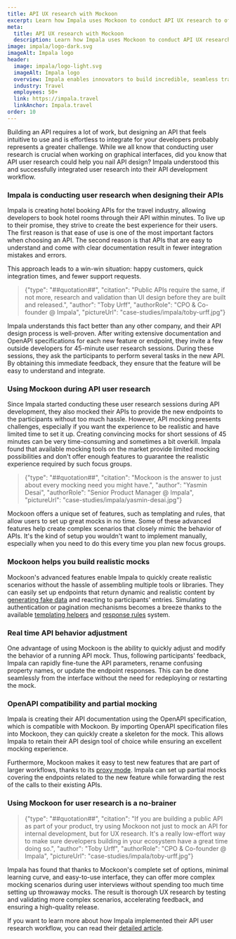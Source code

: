 ```yaml
---
title: API UX research with Mockoon
excerpt: Learn how Impala uses Mockoon to conduct API UX research to offer the best experience to their users
meta:
  title: API UX research with Mockoon
  description: Learn how Impala uses Mockoon to conduct API UX research to offer the best experience to their users
image: impala/logo-dark.svg
imageAlt: Impala logo
header:
  image: impala/logo-light.svg
  imageAlt: Impala logo
  overview: Impala enables innovators to build incredible, seamless travel experiences.
  industry: Travel
  employees: 50+
  link: https://impala.travel
  linkAnchor: Impala.travel
order: 10
---
```


Building an API requires a lot of work, but designing an API that feels intuitive to use and is effortless to integrate for your developers probably represents a greater challenge. While we all know that conducting user research is crucial when working on graphical interfaces, did you know that API user research could help you nail API design? Impala understood this and successfully integrated user research into their API development workflow.

### Impala is conducting user research when designing their APIs

Impala is creating hotel booking APIs for the travel industry, allowing developers to book hotel rooms through their API within minutes. To live up to their promise, they strive to create the best experience for their users. The first reason is that ease of use is one of the most important factors when choosing an API. The second reason is that APIs that are easy to understand and come with clear documentation result in fewer integration mistakes and errors.

This approach leads to a win-win situation: happy customers, quick integration times, and fewer support requests.

> {"type": "##quotation##", "citation": "Public APIs require the same, if not more, research and validation than UI design before they are built and released.", "author": "Toby Urff", "authorRole": "CPO & Co-founder @ Impala", "pictureUrl": "case-studies/impala/toby-urff.jpg"}

Impala understands this fact better than any other company, and their API design process is well-proven. After writing extensive documentation and OpenAPI specifications for each new feature or endpoint, they invite a few outside developers for 45-minute user research sessions. During these sessions, they ask the participants to perform several tasks in the new API. By obtaining this immediate feedback, they ensure that the feature will be easy to understand and integrate.

### Using Mockoon during API user research

Since Impala started conducting these user research sessions during API development, they also mocked their APIs to provide the new endpoints to the participants without too much hassle. However, API mocking presents challenges, especially if you want the experience to be realistic and have limited time to set it up. Creating convincing mocks for short sessions of 45 minutes can be very time-consuming and sometimes a bit overkill. Impala found that available mocking tools on the market provide limited mocking possibilities and don't offer enough features to guarantee the realistic experience required by such focus groups.

> {"type": "##quotation##", "citation": "Mockoon is the answer to just about every mocking need you might have.", "author": "Yasmin Desai", "authorRole": "Senior Product Manager @ Impala", "pictureUrl": "case-studies/impala/yasmin-desai.jpg"}

Mockoon offers a unique set of features, such as templating and rules, that allow users to set up great mocks in no time. Some of these advanced features help create complex scenarios that closely mimic the behavior of APIs. It's the kind of setup you wouldn't want to implement manually, especially when you need to do this every time you plan new focus groups.

### Mockoon helps you build realistic mocks

Mockoon's advanced features enable Impala to quickly create realistic scenarios without the hassle of assembling multiple tools or libraries. They can easily set up endpoints that return dynamic and realistic content by [generating fake data](/tutorials/generate-mock-json-data/) and reacting to participants' entries. Simulating authentication or pagination mechanisms becomes a breeze thanks to the available [templating helpers](docs:templating/overview) and [response rules](docs:route-responses/dynamic-rules) system.

### Real time API behavior adjustment

One advantage of using Mockoon is the ability to quickly adjust and modify the behavior of a running API mock. Thus, following participants' feedback, Impala can rapidly fine-tune the API parameters, rename confusing property names, or update the endpoint responses. This can be done seamlessly from the interface without the need for redeploying or restarting the mock.

### OpenAPI compatibility and partial mocking

Impala is creating their API documentation using the OpenAPI specification, which is compatible with Mockoon. By importing OpenAPI specification files into Mockoon, they can quickly create a skeleton for the mock. This allows Impala to retain their API design tool of choice while ensuring an excellent mocking experience.

Furthermore, Mockoon makes it easy to test new features that are part of larger workflows, thanks to its [proxy mode](docs:server-configuration/proxy-mode). Impala can set up partial mocks covering the endpoints related to the new feature while forwarding the rest of the calls to their existing APIs.

### Using Mockoon for user research is a no-brainer

> {"type": "##quotation##", "citation": "If you are building a public API as part of your product, try using Mockoon not just to mock an API for internal development, but for UX research. It's a really low-effort way to make sure developers building in your ecosystem have a great time doing so.", "author": "Toby Urff", "authorRole": "CPO & Co-founder @ Impala", "pictureUrl": "case-studies/impala/toby-urff.jpg"}

Impala has found that thanks to Mockoon's complete set of options, minimal learning curve, and easy-to-use interface, they can offer more complex mocking scenarios during user interviews without spending too much time setting up throwaway mocks. The result is thorough UX research by testing and validating more complex scenarios, accelerating feedback, and ensuring a high-quality release.

If you want to learn more about how Impala implemented their API user research workflow, you can read their [detailed article](https://impala.travel/en/blog/using-ux-research-to-build-apis-that-developers-love).
